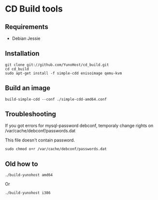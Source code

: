 CD Build tools
==============


Requirements
------------

* Debian Jessie 


Installation
------------
```
git clone git://github.com/YunoHost/cd_build.git
cd cd_build
sudo apt-get install -f simple-cdd enisoimage qemu-kvm
```

Build an image
---------------
```
build-simple-cdd --conf ./simple-cdd-amd64.conf
```


Troubleshooting
---------------

If you got errors for mysql-password debconf, temporaly change rights on /var/cache/debconf/passwords.dat

This file doesn't contain password.

```
sudo chmod o+r /var/cache/debconf/passwords.dat
```

Old how to
-----
```
./build-yunohost amd64
```

Or

```
./build-yunohost i386
```
